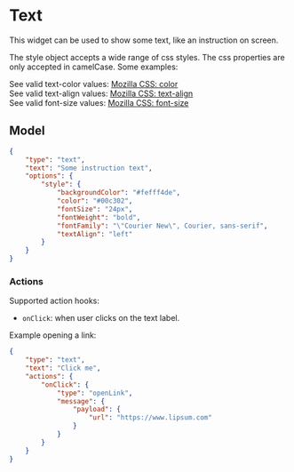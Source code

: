 # Text

This widget can be used to show some text, like an instruction on screen.

The style object accepts a wide range of css styles. The css properties are only accepted in camelCase. Some examples:

See valid text-color values: [Mozilla CSS: color](https://developer.mozilla.org/en-US/docs/Web/CSS/color_value)  
See valid text-align values: [Mozilla CSS: text-align](https://developer.mozilla.org/en-US/docs/Web/CSS/text-align)  
See valid font-size values: [Mozilla CSS: font-size](https://developer.mozilla.org/en-US/docs/Web/CSS/font-size)

## Model

```json
{
    "type": "text",
    "text": "Some instruction text",
    "options": {
        "style": {
            "backgroundColor": "#fefff4de",
            "color": "#00c302",
            "fontSize": "24px",
            "fontWeight": "bold",
            "fontFamily": "\"Courier New\", Courier, sans-serif",
            "textAlign": "left"
        }
    }
}
```

### Actions

Supported action hooks:

- `onClick`: when user clicks on the text label.

Example opening a link:

```json
{
    "type": "text",
    "text": "Click me",
    "actions": {
        "onClick": {
            "type": "openLink",
            "message": {
                "payload": {
                    "url": "https://www.lipsum.com"
                }
            }
        }
    }
}
```
